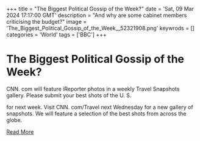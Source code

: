 +++
title = "The Biggest Political Gossip of the Week?"
date = 'Sat, 09 Mar 2024 17:17:00 GMT'
description = "And why are some cabinet members criticising the budget?"
image = 'The_Biggest_Political_Gossip_of_the_Week__52321908.png'
keywrods =  []
categories = 'World'
tags = ['BBC']
+++

# The Biggest Political Gossip of the Week?

CNN.
com will feature iReporter photos in a weekly Travel Snapshots gallery.
Please submit your best shots of the U.
S.

for next week.
Visit CNN.
com/Travel next Wednesday for a new gallery of snapshots.
We will feature a selection of the best shots from across the globe.


[Read More](https://www.bbc.co.uk/sounds/play/p0hhnmf8)
